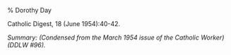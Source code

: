 % Dorothy Day

Catholic Digest, 18 (June 1954):40-42.

*Summary: (Condensed from the March 1954 issue of the Catholic Worker)
(DDLW \#96).*


